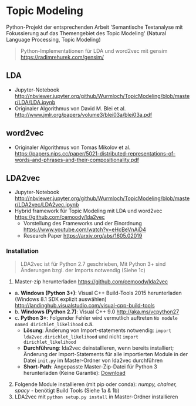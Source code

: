 # Topic Modeling
Python-Projekt der entsprechenden Arbeit 'Semantische Textanalyse mit Fokussierung auf das Themengebiet des Topic Modeling'
(Natural Language Processing, Topic Modeling)
> Python-Implementationen für LDA und word2vec mit gensim https://radimrehurek.com/gensim/

## LDA
- Jupyter-Notebook http://nbviewer.jupyter.org/github/Wurmloch/TopicModeling/blob/master/LDA/LDA.ipynb
- Originaler Algorithmus von David M. Blei et al. http://www.jmlr.org/papers/volume3/blei03a/blei03a.pdf

## word2vec
- Originaler Algorithmus von Tomas Mikolov et al. https://papers.nips.cc/paper/5021-distributed-representations-of-words-and-phrases-and-their-compositionality.pdf 

## LDA2vec
- Jupyter-Notebook http://nbviewer.jupyter.org/github/Wurmloch/TopicModeling/blob/master/LDA2vec/LDA2vec.ipynb
- Hybrid framework für Topic Modeling mit LDA und word2vec https://github.com/cemoody/lda2vec
  - Vorstellung des Frameworks und der Einordnung https://www.youtube.com/watch?v=eHcBeVnAiD4
  - Research Paper https://arxiv.org/abs/1605.02019
  
### Installation
> LDA2vec ist für Python 2.7 geschrieben, Mit Python 3+ sind Änderungen bzgl. der Imports notwendig (Siehe 1c)
1. Master-zip herunterladen https://github.com/cemoody/lda2vec 
  * a. **Windows (Python 3+)**: Visual C++ Build-Tools 2015 herunterladen (Windows 8.1 SDK explizit auswählen) http://landinghub.visualstudio.com/visual-cpp-build-tools
  * b. **Windows (Python 2.7)**: Visual C++ 9.0 http://aka.ms/vcpython27
  * c. **Python 3+**: Folgender Fehler wird vermutlich auftreten `No module named dirichlet_likelihood` o.ä.
    * **Lösung**: Änderung von Import-statements notwendig: `import lda2vec.dirichlet_likelihood` und nicht `import dirichlet_likelihood`
    * **Durchführung**: lda2vec deinstallieren, wenn bereits installiert; Änderung der Import-Statements für alle importierten Module in der Datei `init.py` im Master-Ordner von lda2vec durchführen
    * **Short-Path**: Angepasste Master-Zip-Datei für Python 3 herunterladen (Keine Garantie): [Download](https://github.com/Wurmloch/TopicModeling/raw/master/LDA2vec/lda2vec-master-py3.zip)

2. Folgende Module installieren (mit pip oder conda): *numpy, chainer, spacy* - benötigt Build Tools (Siehe 1a & 1b)
3. LDA2vec mit `python setup.py install` in Master-Ordner installieren
